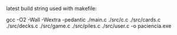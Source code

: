 latest build string used with makefile:

gcc -O2 -Wall -Wextra -pedantic ./main.c ./src/c.c ./src/cards.c ./src/decks.c ./src/game.c ./src/piles.c ./src/user.c -o paciencia.exe
